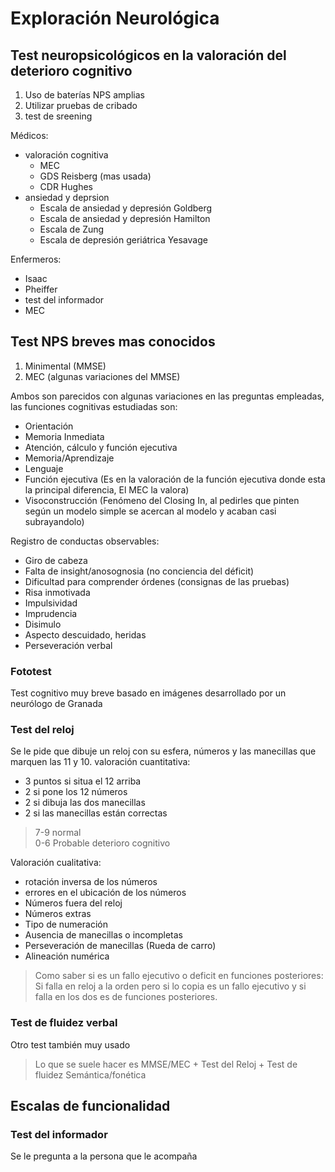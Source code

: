 # Exploración Neurológica
## Test neuropsicológicos en la valoración del deterioro cognitivo
1. Uso de baterías NPS amplias
2. Utilizar pruebas de cribado
3. test de sreening

Médicos:
- valoración cognitiva
  - MEC
  - GDS Reisberg (mas usada)
  - CDR Hughes
- ansiedad y deprsion
  - Escala de ansiedad y depresión Goldberg
  - Escala de ansiedad y depresión Hamilton
  - Escala de Zung
  - Escala de depresión geriátrica Yesavage

Enfermeros:
- Isaac
- Pheiffer
- test del informador
- MEC

## Test NPS breves mas conocidos
1. Minimental (MMSE)
2. MEC (algunas variaciones del MMSE)

Ambos son parecidos con algunas variaciones en las preguntas empleadas, las funciones cognitivas estudiadas son:
- Orientación
- Memoria Inmediata
- Atención, cálculo y función ejecutiva
- Memoria/Aprendizaje
- Lenguaje
- Función ejecutiva (Es en la valoración de la función ejecutiva donde esta la principal diferencia, El MEC la valora)
- Visoconstrucción (Fenómeno del Closing In, al pedirles que pinten según un modelo simple se acercan al modelo y acaban casi subrayandolo)

Registro de conductas observables:
- Giro de cabeza
- Falta de insight/anosognosia (no conciencia del déficit)
- Dificultad para comprender órdenes (consignas de las pruebas)
- Risa inmotivada
- Impulsividad
- Imprudencia
- Disimulo
- Aspecto descuidado, heridas
- Perseveración verbal

### Fototest
Test cognitivo muy breve basado en imágenes desarrollado por un neurólogo de Granada

### Test del reloj
Se le pide que dibuje un reloj con su esfera, números y las manecillas que marquen las 11 y 10.
valoración cuantitativa:
- 3 puntos si situa el 12 arriba
- 2 si pone los 12 números
- 2 si dibuja las dos manecillas
- 2 si las manecillas están correctas

> 7-9 normal <br> 0-6 Probable deterioro cognitivo

Valoración cualitativa:
- rotación inversa de los números
- errores en el ubicación de los números
- Números fuera del reloj
- Números extras
- Tipo de numeración
- Ausencia de manecillas o incompletas
- Perseveración de manecillas (Rueda de carro)
- Alineación numérica

> Como saber si es un fallo ejecutivo o deficit en funciones posteriores: Si falla en reloj a la orden pero si lo copia es un fallo ejecutivo y si falla en los dos es de funciones posteriores.

### Test de fluidez verbal
Otro test también muy usado

> Lo que se suele hacer es MMSE/MEC + Test del Reloj + Test de fluidez Semántica/fonética

## Escalas de funcionalidad
### Test del informador
Se le pregunta a la persona que le acompaña
